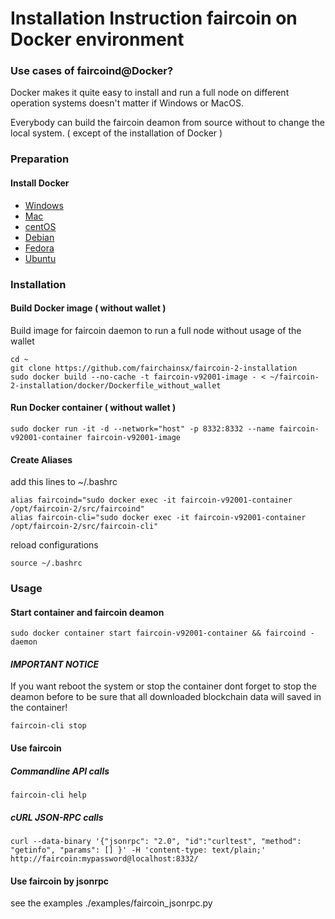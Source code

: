 # Installation Instruction faircoin on Docker environment

### Use cases of faircoind@Docker?

Docker makes it quite easy to install and run a full node on different operation systems doesn't matter if Windows or MacOS.

Everybody can build the faircoin deamon from source without to change the local system. ( except of the installation of Docker )

### Preparation

#### Install Docker
* [Windows](https://docs.docker.com/docker-for-windows/)
* [Mac](https://docs.docker.com/docker-for-mac/)
* [centOS](https://docs.docker.com/install/linux/docker-ce/centos/)
* [Debian](https://docs.docker.com/install/linux/docker-ce/debian/)
* [Fedora](https://docs.docker.com/install/linux/docker-ce/fedora/)
* [Ubuntu](https://docs.docker.com/install/linux/docker-ce/ubuntu/)


### Installation

#### Build Docker image ( without wallet )
Build image for faircoin daemon to run a full node without usage of the wallet
~~~
cd ~
git clone https://github.com/fairchainsx/faircoin-2-installation
sudo docker build --no-cache -t faircoin-v92001-image - < ~/faircoin-2-installation/docker/Dockerfile_without_wallet
~~~

#### Run Docker container ( without wallet )
~~~
sudo docker run -it -d --network="host" -p 8332:8332 --name faircoin-v92001-container faircoin-v92001-image
~~~

#### Create Aliases
add this lines to ~/.bashrc
~~~
alias faircoind="sudo docker exec -it faircoin-v92001-container /opt/faircoin-2/src/faircoind"
alias faircoin-cli="sudo docker exec -it faircoin-v92001-container /opt/faircoin-2/src/faircoin-cli"
~~~
reload configurations
~~~
source ~/.bashrc
~~~

### Usage

#### Start container and faircoin deamon
~~~
sudo docker container start faircoin-v92001-container && faircoind -daemon
~~~

#### ***IMPORTANT NOTICE***

If you want reboot the system or stop the container dont forget to stop the deamon before to be sure that all downloaded blockchain data will saved in the container!
~~~
faircoin-cli stop
~~~


#### Use faircoin

##### Commandline API calls
~~~
faircoin-cli help
~~~

##### cURL JSON-RPC calls
~~~
curl --data-binary '{"jsonrpc": "2.0", "id":"curltest", "method": "getinfo", "params": [] }' -H 'content-type: text/plain;' http://faircoin:mypassword@localhost:8332/
~~~

#### Use faircoin by jsonrpc
see the examples ./examples/faircoin_jsonrpc.py
